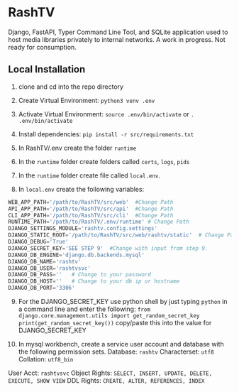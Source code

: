 # RashTV
Django, FastAPI, Typer Command Line Tool, and SQLite application used to host media libraries privately to internal networks. A work in progress. Not ready for consumption.

## Local Installation
1) clone and cd into the repo directory
2) Create Virtual Environment: `python3 venv .env`
3) Activate Virtual Environment: `source .env/bin/activate` or `. .env/bin/activate`
4) Install dependencies: `pip install -r src/requirements.txt`
5) In RashTV/.env create the folder `runtime`
6) In the `runtime` folder create folders called `certs`, `logs`, `pids`
7) In the `runtime` folder create file called `local.env`.

8) In `local.env` create the following variables:
```python
WEB_APP_PATH='/path/to/RashTV/src/web'  #Change Path
API_APP_PATH='/path/to/RashTV/src/api'  #Change Path
CLI_APP_PATH='/path/to/RashTV/src/cli'  #Change Path
RUNTIME_PATH='/path/to/RashTV/.env/runtime' # Change Path
DJANGO_SETTINGS_MODULE='rashtv.config.settings'
DJANGO_STATIC_ROOT='/path/to/RashTV/src/web/rashtv/static'  # Change Path
DJANGO_DEBUG='True'
DJANGO_SECRET_KEY='SEE STEP 9'  #Change with input from step 9.
DJANGO_DB_ENGINE='django.db.backends.mysql'
DJANGO_DB_NAME='rashtv'
DJANGO_DB_USER='rashtvsvc'
DJANGO_DB_PASS=''   # Change to your password
DJANGO_DB_HOST=''   # Change to your db ip or hostname
DJANGO_DB_PORT='3306'
```

9) For the DJANGO_SECRET_KEY use python shell by just typing `python` in a command line and enter the following:
`from django.core.management.utils import get_random_secret_key`
`print(get_random_secret_key())`
copy/paste this into the value for DJANGO_SECRET_KEY

10) In mysql workbench, create a service user account and database with the following permission sets.
Database: `rashtv`
Characterset: `utf8`
Collation: `utf8_bin`

User Acct: `rashtvsvc`
Object Rights: `SELECT, INSERT, UPDATE, DELETE, EXECUTE, SHOW VIEW`
DDL Rights: `CREATE, ALTER, REFERENCES, INDEX`

